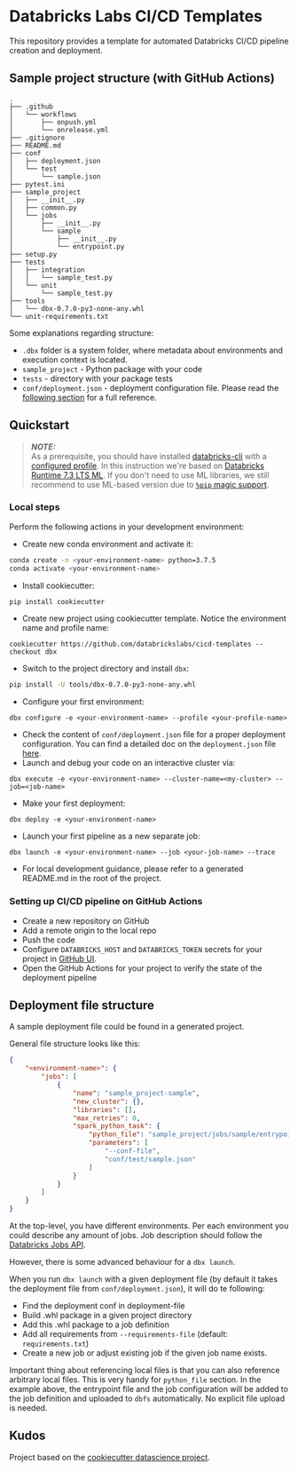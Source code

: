 # Databricks Labs CI/CD Templates

This repository provides a template for automated Databricks CI/CD pipeline creation and deployment.

## Sample project structure (with GitHub Actions)
```
.
├── .github
│   └── workflows
│       ├── onpush.yml
│       └── onrelease.yml
├── .gitignore
├── README.md
├── conf
│   ├── deployment.json
│   └── test
│       └── sample.json
├── pytest.ini
├── sample_project
│   ├── __init__.py
│   ├── common.py
│   └── jobs
│       ├── __init__.py
│       └── sample
│           ├── __init__.py
│           └── entrypoint.py
├── setup.py
├── tests
│   ├── integration
│   │   └── sample_test.py
│   └── unit
│       └── sample_test.py
├── tools
│   └── dbx-0.7.0-py3-none-any.whl
└── unit-requirements.txt
```

Some explanations regarding structure:
- `.dbx` folder is a system folder, where metadata about environments and execution context is located.
- `sample_project` - Python package with your code
- `tests` - directory with your package tests
- `conf/deployment.json` - deployment configuration file. Please read the [following section](#deployment-file-structure) for a full reference.

## Quickstart

> **_NOTE:_**  
As a prerequisite, you should have installed [databricks-cli](https://docs.databricks.com/dev-tools/cli/index.html) with a [configured profile](https://docs.databricks.com/dev-tools/cli/index.html#set-up-authentication).
In this instruction we're based on [Databricks Runtime 7.3 LTS ML](https://docs.databricks.com/release-notes/runtime/7.3ml.html). 
If you don't need to use ML libraries, we still recommend to use ML-based version due to [`%pip` magic support](https://docs.databricks.com/libraries/notebooks-python-libraries.html).

### Local steps
Perform the following actions in your development environment:
- Create new conda environment and activate it:
```bash
conda create -n <your-environment-name> python=3.7.5
conda activate <your-environment-name>
```
- Install cookiecutter:
```bash
pip install cookiecutter
```
- Create new project using cookiecutter template. Notice the environment name and profile name:
```
cookiecutter https://github.com/databrickslabs/cicd-templates --checkout dbx
```
- Switch to the project directory and install `dbx`:
```bash
pip install -U tools/dbx-0.7.0-py3-none-any.whl
```
- Configure your first environment:
```
dbx configure -e <your-environment-name> --profile <your-profile-name>
```
- Check the content of `conf/deployment.json` file for a proper deployment configuration. You can find a detailed doc on the `deployment.json` file [here](#deployment-file-structure).
- Launch and debug your code on an interactive cluster via:
```
dbx execute -e <your-environment-name> --cluster-name=<my-cluster> --job=<job-name>
```
- Make your first deployment:
```
dbx deploy -e <your-environment-name> 
```
- Launch your first pipeline as a new separate job:
```
dbx launch -e <your-environment-name> --job <your-job-name> --trace
```
- For local development guidance, please refer to a generated README.md in the root of the project.

### Setting up CI/CD pipeline on GitHub Actions

- Create a new repository on GitHub
- Add a remote origin to the local repo
- Push the code 
- Configure `DATABRICKS_HOST` and `DATABRICKS_TOKEN` secrets for your project in [GitHub UI](https://docs.github.com/en/free-pro-team@latest/actions/reference/encrypted-secrets).
- Open the GitHub Actions for your project to verify the state of the deployment pipeline
 
 
## Deployment file structure
A sample deployment file could be found in a generated project.

General file structure looks like this:
```json
{
    "<environment-name>": {
        "jobs": [
            {
                "name": "sample_project-sample",
                "new_cluster": {}, 
                "libraries": [],
                "max_retries": 0,
                "spark_python_task": {
                    "python_file": "sample_project/jobs/sample/entrypoint.py",
                    "parameters": [
                        "--conf-file",
                        "conf/test/sample.json"
                    ]
                }
            }
        ]
    }
}
```
At the top-level, you have different environments. 
Per each environment you could describe any amount of jobs. Job description should follow the [Databricks Jobs API](https://docs.databricks.com/dev-tools/api/latest/jobs.html#create). 

However, there is some advanced behaviour for a `dbx launch`.

When you run `dbx launch` with a given deployment file (by default it takes the deployment file from `conf/deployment.json`), it will do te following:
- Find the deployment conf in deployment-file
- Build .whl package in a given project directory
- Add this .whl package to a job definition
- Add all requirements from `--requirements-file` (default: `requirements.txt`)
- Create a new job or adjust existing job if the given job name exists.

Important thing about referencing local files is that you can also reference arbitrary local files. This is very handy for `python_file` section.
In the example above, the entrypoint file and the job configuration will be added to the job definition and uploaded to `dbfs` automatically. No explicit file upload is needed.
 
## Kudos
Project based on the [cookiecutter datascience project](https://drivendata.github.io/cookiecutter-data-science).
